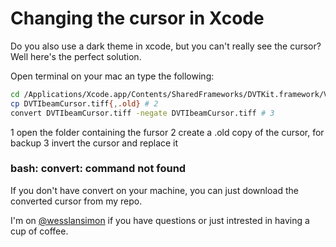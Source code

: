 Changing the cursor in Xcode
======

Do you also use a dark theme in xcode, but you can't really see the cursor?
Well here's the perfect solution.

Open terminal on your mac an type the following:

```Bash
cd /Applications/Xcode.app/Contents/SharedFrameworks/DVTKit.framework/Versions/A/Resources # 1
cp DVTIbeamCursor.tiff{,.old} # 2
convert DVTIbeamCursor.tiff -negate DVTIbeamCursor.tiff # 3
```

1 open the folder containing the fursor
2 create a .old copy of the cursor, for backup
3 invert the cursor and replace it

### bash: convert: command not found
If you don't have convert on your machine, you can just download the converted cursor from my repo.


I'm on [@wesslansimon](https://twitter.com/wesslansimon) if you have questions or just intrested in having a cup of coffee.
